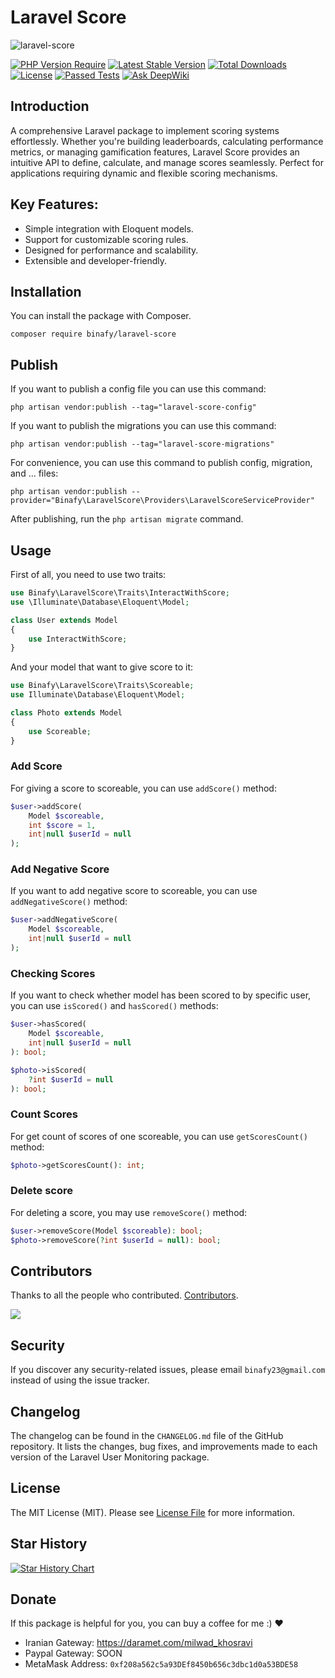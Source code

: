 # Laravel Score

<img src="https://banners.beyondco.de/Laravel%20Score.png?theme=dark&packageManager=composer+require&packageName=binafy%2Flaravel-score&pattern=overlappingHexagons&style=style_2&description=Give+score+to+all+things&md=1&showWatermark=0&fontSize=100px&images=https%3A%2F%2Flaravel.com%2Fimg%2Flogomark.min.svg" alt="laravel-score">

[![PHP Version Require](https://img.shields.io/packagist/dependency-v/binafy/laravel-score/php)](https://packagist.org/packages/binafy/laravel-score)
[![Latest Stable Version](https://img.shields.io/packagist/v/binafy/laravel-score.svg?style=flat-square)](https://packagist.org/packages/binafy/laravel-score)
[![Total Downloads](https://img.shields.io/packagist/dt/binafy/laravel-score.svg?style=flat-square)](https://packagist.org/packages/binafy/laravel-score)
[![License](https://img.shields.io/packagist/l/binafy/laravel-score)](https://packagist.org/packages/binafy/laravel-score)
[![Passed Tests](https://github.com/binafy/laravel-score/actions/workflows/tests.yml/badge.svg)](https://github.com/binafy/laravel-score/actions/workflows/tests.yml)
[![Ask DeepWiki](https://deepwiki.com/badge.svg)](https://deepwiki.com/binafy/laravel-score)

## Introduction

A comprehensive Laravel package to implement scoring systems effortlessly. Whether you're building leaderboards, calculating performance metrics, or managing gamification features, Laravel Score provides an intuitive API to define, calculate, and manage scores seamlessly. Perfect for applications requiring dynamic and flexible scoring mechanisms.

## Key Features:

- Simple integration with Eloquent models.
- Support for customizable scoring rules.
- Designed for performance and scalability.
- Extensible and developer-friendly.

## Installation

You can install the package with Composer.

```shell
composer require binafy/laravel-score
```

## Publish

If you want to publish a config file you can use this command:

```shell
php artisan vendor:publish --tag="laravel-score-config"
```

If you want to publish the migrations you can use this command:

```shell
php artisan vendor:publish --tag="laravel-score-migrations"
```

For convenience, you can use this command to publish config, migration, and ... files:

```shell
php artisan vendor:publish --provider="Binafy\LaravelScore\Providers\LaravelScoreServiceProvider"
```

After publishing, run the `php artisan migrate` command.

## Usage

First of all, you need to use two traits:

```php
use Binafy\LaravelScore\Traits\InteractWithScore;
use \Illuminate\Database\Eloquent\Model;

class User extends Model
{
    use InteractWithScore;
}
```

And your model that want to give score to it:

```php
use Binafy\LaravelScore\Traits\Scoreable;
use Illuminate\Database\Eloquent\Model;

class Photo extends Model
{
    use Scoreable;
}
```

### Add Score

For giving a score to scoreable, you can use `addScore()` method:

```php
$user->addScore(
    Model $scoreable,
    int $score = 1,
    int|null $userId = null
);
```

### Add Negative Score

If you want to add negative score to scoreable, you can use `addNegativeScore()` method:

```php
$user->addNegativeScore(
    Model $scoreable,
    int|null $userId = null
);
```

### Checking Scores

If you want to check whether model has been scored to by specific user, you can use `isScored()` and `hasScored()` methods:

```php
$user->hasScored(
    Model $scoreable,
    int|null $userId = null
): bool;

$photo->isScored(
    ?int $userId = null
): bool;
```

### Count Scores

For get count of scores of one scoreable, you can use `getScoresCount()` method:

```php
$photo->getScoresCount(): int;
```

### Delete score

For deleting a score, you may use `removeScore()` method:

```php
$user->removeScore(Model $scoreable): bool;
$photo->removeScore(?int $userId = null): bool;
```

<a name="contributors"></a>
## Contributors

Thanks to all the people who contributed. [Contributors](https://github.com/binafy/laravel-score/graphs/contributors).

<a href="https://github.com/binafy/laravel-score/graphs/contributors"><img src="https://opencollective.com/laravel-score/contributors.svg?width=890&button=false" /></a>

<a name="security"></a>
## Security

If you discover any security-related issues, please email `binafy23@gmail.com` instead of using the issue tracker.

<a name="chanelog"></a>
## Changelog

The changelog can be found in the `CHANGELOG.md` file of the GitHub repository. It lists the changes, bug fixes, and improvements made to each version of the Laravel User Monitoring package.

<a name="license"></a>
## License

The MIT License (MIT). Please see [License File](https://github.com/binafy/laravel-score/blob/1.x/LICENSE) for more information.

<a name="start-history"></a>
## Star History

[![Star History Chart](https://api.star-history.com/svg?repos=binafy/laravel-score&type=Date)](https://star-history.com/#binafy/laravel-score&Date)

<a name="donate"></a>
## Donate

If this package is helpful for you, you can buy a coffee for me :) ❤️

- Iranian Gateway: https://daramet.com/milwad_khosravi
- Paypal Gateway: SOON
- MetaMask Address: `0xf208a562c5a93DEf8450b656c3dbc1d0a53BDE58`
